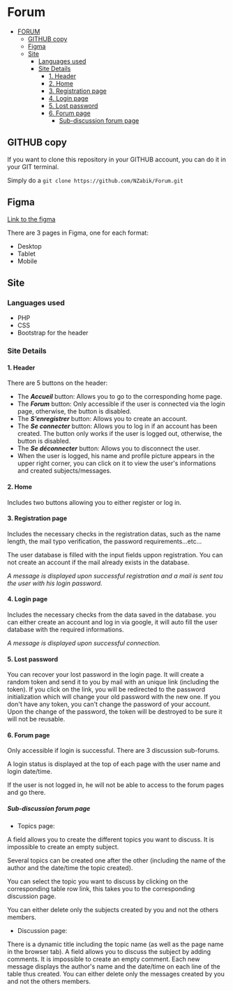 # Forum

- [FORUM](#Forum)
  - [GITHUB copy](#github-copy)
  - [Figma](#figma)
  - [Site](#site)
    - [Languages used](#languages-used)
    - [Site Details](#site-details)
      - [1. Header](#1-header)
      - [2. Home](#2-home)
      - [3. Registration page](#3-registration-page)
      - [4. Login page](#4-login-page)
      - [5. Lost password](#5-Lost-password)
      - [6. Forum page](#6-forum-page)
        - [Sub-discussion forum page](#sub-discussion-forum-page)


## GITHUB copy
If you want to clone this repository in your GITHUB account, you can do it in your GIT terminal.

Simply do a ```git clone https://github.com/NZabik/Forum.git```


## Figma
[Link to the figma](https://www.figma.com/file/rDfLqovjY21cNtzpJlEqeD/Forum-%C3%A9valuation-10%2F2023?type=design&node-id=3%3A41&mode=design&t=57OIpgu6kwzvkLuN-1)

There are 3 pages in Figma, one for each format:
- Desktop
- Tablet
- Mobile


## Site

### Languages used
- PHP
- CSS
- Bootstrap for the header


### Site Details

#### 1. Header

There are 5 buttons on the header:

- The **_Accueil_** button: Allows you to go to the corresponding home page.
- The **_Forum_** button: Only accessible if the user is connected via the login page, otherwise, the button is disabled.
- The **_S'enregistrer_** button: Allows you to create an account.
- The **_Se connecter_** button: Allows you to log in if an account has been created. The button only works if the user is logged out, otherwise, the button is disabled.
- The **_Se déconnecter_** button: Allows you to disconnect the user.
- When the user is logged, his name and profile picture appears in the upper right corner, you can click on it to view the user's informations and created subjects/messages.

#### 2. Home
Includes two buttons allowing you to either register or log in.

#### 3. Registration page
Includes the necessary checks in the registration datas, such as the name length, the mail typo verification, the password requirements...etc...

The user database is filled with the input fields uppon registration.
You can not create an account if the mail already exists in the database.

*A message is displayed upon successful registration and a mail is sent tou the user with his login password.*

#### 4. Login page
Includes the necessary checks from the data saved in the database.
you can either create an account and log in via google, it will auto fill the user database with the required informations.

*A message is displayed upon successful connection.*

#### 5. Lost password
You can recover your lost password in the login page.
It will create a random token and send it to you by mail with an unique link (including the token).
If you click on the link, you will be redirected to the password initialization which will change your old password with the new one.
If you don't have any token, you can't change the password of your account.
Upon the change of the password, the token will be destroyed to be sure it will not be reusable.

#### 6. Forum page
Only accessible if login is successful.
There are 3 discussion sub-forums.

A login status is displayed at the top of each page with the user name and login date/time.

If the user is not logged in, he will not be able to access to the forum pages and go there.

##### Sub-discussion forum page
- Topics page:

A field allows you to create the different topics you want to discuss.
It is impossible to create an empty subject.

Several topics can be created one after the other (including the name of the author and the date/time the topic created).

You can select the topic you want to discuss by clicking on the corresponding table row link, this takes you to the corresponding discussion page.

You can either delete only the subjects created by you and not the others members.

- Discussion page:

There is a dynamic title including the topic name (as well as the page name in the browser tab).
A field allows you to discuss the subject by adding comments.
It is impossible to create an empty comment.
Each new message displays the author's name and the date/time on each line of the table thus created.
You can either delete only the messages created by you and not the others members.


